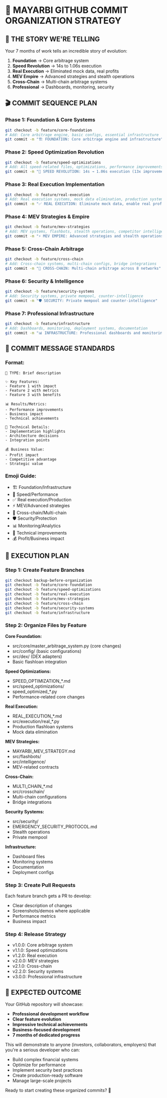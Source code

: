 # 🎯 MAYARBI GITHUB COMMIT ORGANIZATION STRATEGY

## 📖 THE STORY WE'RE TELLING

Your 7 months of work tells an incredible story of evolution:
1. **Foundation** → Core arbitrage system
2. **Speed Revolution** → 14s to 1.06s execution  
3. **Real Execution** → Eliminated mock data, real profits
4. **MEV Empire** → Advanced strategies and stealth operations
5. **Cross-Chain** → Multi-chain arbitrage systems
6. **Professional** → Dashboards, monitoring, security

## 🎬 COMMIT SEQUENCE PLAN

### Phase 1: Foundation & Core Systems
```bash
git checkout -b feature/core-foundation
# Add: Core arbitrage engine, basic configs, essential infrastructure
git commit -m "🏗️ FOUNDATION: Core arbitrage engine and infrastructure"
```

### Phase 2: Speed Optimization Revolution  
```bash
git checkout -b feature/speed-optimizations
# Add: All speed-related files, optimizations, performance improvements
git commit -m "🚀 SPEED REVOLUTION: 14s → 1.06s execution (13x improvement)"
```

### Phase 3: Real Execution Implementation
```bash
git checkout -b feature/real-execution
# Add: Real execution systems, mock data elimination, production systems
git commit -m "✅ REAL EXECUTION: Eliminate mock data, enable real profits"
```

### Phase 4: MEV Strategies & Empire
```bash
git checkout -b feature/mev-strategies
# Add: MEV systems, flashbots, stealth operations, competitor intelligence
git commit -m "⚡ MEV EMPIRE: Advanced strategies and stealth operations"
```

### Phase 5: Cross-Chain Arbitrage
```bash
git checkout -b feature/cross-chain
# Add: Cross-chain systems, multi-chain configs, bridge integrations
git commit -m "🌉 CROSS-CHAIN: Multi-chain arbitrage across 8 networks"
```

### Phase 6: Security & Intelligence
```bash
git checkout -b feature/security-systems
# Add: Security systems, private mempool, counter-intelligence
git commit -m "🛡️ SECURITY: Private mempool and counter-intelligence"
```

### Phase 7: Professional Infrastructure
```bash
git checkout -b feature/infrastructure
# Add: Dashboards, monitoring, deployment systems, documentation
git commit -m "📊 INFRASTRUCTURE: Professional dashboards and monitoring"
```

## 🎨 COMMIT MESSAGE STANDARDS

### Format:
```
🎯 TYPE: Brief description

✨ Key Features:
- Feature 1 with impact
- Feature 2 with metrics
- Feature 3 with benefits

📊 Results/Metrics:
- Performance improvements
- Business impact
- Technical achievements

🔧 Technical Details:
- Implementation highlights
- Architecture decisions
- Integration points

💰 Business Value:
- Profit impact
- Competitive advantage
- Strategic value
```

### Emoji Guide:
- 🏗️ Foundation/Infrastructure
- 🚀 Speed/Performance
- ✅ Real execution/Production
- ⚡ MEV/Advanced strategies
- 🌉 Cross-chain/Multi-chain
- 🛡️ Security/Protection
- 📊 Monitoring/Analytics
- 🔧 Technical improvements
- 💰 Profit/Business impact

## 🎯 EXECUTION PLAN

### Step 1: Create Feature Branches
```bash
git checkout backup-before-organization
git checkout -b feature/core-foundation
git checkout -b feature/speed-optimizations  
git checkout -b feature/real-execution
git checkout -b feature/mev-strategies
git checkout -b feature/cross-chain
git checkout -b feature/security-systems
git checkout -b feature/infrastructure
```

### Step 2: Organize Files by Feature
**Core Foundation:**
- src/core/master_arbitrage_system.py (core changes)
- src/config/ (basic configurations)
- src/dex/ (DEX adapters)
- Basic flashloan integration

**Speed Optimizations:**
- SPEED_OPTIMIZATION_*.md
- src/speed_optimizations/
- speed_optimized_*.py
- Performance-related core changes

**Real Execution:**
- REAL_EXECUTION_*.md
- src/execution/real_*.py
- Production flashloan systems
- Mock data elimination

**MEV Strategies:**
- MAYARBI_MEV_STRATEGY.md
- src/flashbots/
- src/intelligence/
- MEV-related contracts

**Cross-Chain:**
- MULTI_CHAIN_*.md
- src/crosschain/
- Multi-chain configurations
- Bridge integrations

**Security Systems:**
- src/security/
- EMERGENCY_SECURITY_PROTOCOL.md
- Stealth operations
- Private mempool

**Infrastructure:**
- Dashboard files
- Monitoring systems
- Documentation
- Deployment configs

### Step 3: Create Pull Requests
Each feature branch gets a PR to develop:
- Clear description of changes
- Screenshots/demos where applicable
- Performance metrics
- Business impact

### Step 4: Release Strategy
- v1.0.0: Core arbitrage system
- v1.1.0: Speed optimizations
- v1.2.0: Real execution
- v2.0.0: MEV strategies
- v2.1.0: Cross-chain
- v2.2.0: Security systems
- v3.0.0: Professional infrastructure

## 🎉 EXPECTED OUTCOME

Your GitHub repository will showcase:
- **Professional development workflow**
- **Clear feature evolution**
- **Impressive technical achievements**
- **Business-focused development**
- **7 months of dedicated progress**

This will demonstrate to anyone (investors, collaborators, employers) that you're a serious developer who can:
- Build complex financial systems
- Optimize for performance
- Implement security best practices
- Create production-ready software
- Manage large-scale projects

Ready to start creating these organized commits? 🚀
